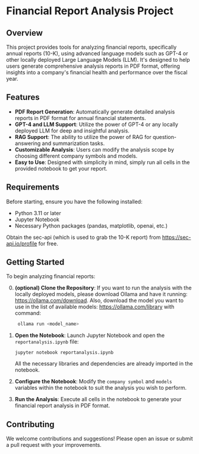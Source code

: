# Financial Report Analysis Project

## Overview

This project provides tools for analyzing financial reports, specifically annual reports (10-K), using advanced language models such as GPT-4 or other locally deployed Large Language Models (LLM). It's designed to help users generate comprehensive analysis reports in PDF format, offering insights into a company's financial health and performance over the fiscal year.

## Features

- **PDF Report Generation**: Automatically generate detailed analysis reports in PDF format for annual financial statements.
- **GPT-4 and LLM Support**: Utilize the power of GPT-4 or any locally deployed LLM for deep and insightful analysis.
- **RAG Support**: The ability to utilize the power of RAG for question-answering and summarization tasks.
- **Customizable Analysis**: Users can modify the analysis scope by choosing different company symbols and models.
- **Easy to Use**: Designed with simplicity in mind, simply run all cells in the provided notebook to get your report.

## Requirements

Before starting, ensure you have the following installed:
- Python 3.11 or later
- Jupyter Notebook
- Necessary Python packages (pandas, matplotlib, openai, etc.)

Obtain the sec-api (which is used to grab the 10-K report) from https://sec-api.io/profile for free.

## Getting Started

To begin analyzing financial reports:

0. **(optional) Clone the Repository**:
   If you want to run the analysis with the locally deployed models, please download Ollama and have it running: https://ollama.com/download.
   Also, download the model you want to use in the list of available models: https://ollama.com/library with command:
   ```bash
    ollama run <model_name>
    ```

1. **Open the Notebook**:
   Launch Jupyter Notebook and open the `reportanalysis.ipynb` file:
   ```
   jupyter notebook reportanalysis.ipynb
   ```
   All the necessary libraries and dependencies are already imported in the notebook.

2. **Configure the Notebook**:
   Modify the `company symbol` and `models` variables within the notebook to suit the analysis you wish to perform.

3. **Run the Analysis**:
   Execute all cells in the notebook to generate your financial report analysis in PDF format.

## Contributing

We welcome contributions and suggestions! Please open an issue or submit a pull request with your improvements.
